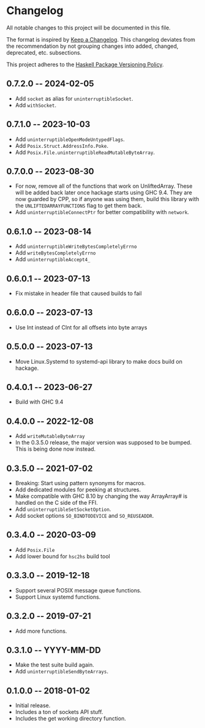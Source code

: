 # Changelog
All notable changes to this project will be documented in this file.

The format is inspired by [Keep a Changelog](http://keepachangelog.com/en/1.0.0/).
This changelog deviates from the recommendation by not grouping changes into
added, changed, deprecated, etc. subsections.

This project adheres to the [Haskell Package Versioning Policy](https://pvp.haskell.org/).

## 0.7.2.0 -- 2024-02-05

- Add `socket` as alias for `uninterruptibleSocket`.
- Add `withSocket`.

## 0.7.1.0 -- 2023-10-03

- Add `uninterruptibleOpenModeUntypedFlags`.
- Add `Posix.Struct.AddressInfo.Poke`.
- Add `Posix.File.uninterruptibleReadMutableByteArray`.

## 0.7.0.0 -- 2023-08-30

- For now, remove all of the functions that work on UnliftedArray. These
  will be added back later once hackage starts using GHC 9.4. They are
  now guarded by CPP, so if anyone was using them, build this library
  with the `UNLIFTEDARRAYFUNCTIONS` flag to get them back.
- Add `uninterruptibleConnectPtr` for better compatibility with `network`.

## 0.6.1.0 -- 2023-08-14

- Add `uninterruptibleWriteBytesCompletelyErrno`
- Add `writeBytesCompletelyErrno`
- Add `uninterruptibleAccept4_`

## 0.6.0.1 -- 2023-07-13

- Fix mistake in header file that caused builds to fail

## 0.6.0.0 -- 2023-07-13

- Use Int instead of CInt for all offsets into byte arrays

## 0.5.0.0 -- 2023-07-13

- Move Linux.Systemd to systemd-api library to make docs build on hackage.

## 0.4.0.1 -- 2023-06-27

- Build with GHC 9.4

## 0.4.0.0 -- 2022-12-08

- Add `writeMutableByteArray`
- In the 0.3.5.0 release, the major version was supposed to be bumped.
  This is being done now instead.

## 0.3.5.0 -- 2021-07-02

- Breaking: Start using pattern synonyms for macros.
- Add dedicated modules for peeking at structures.
- Make compatible with GHC 8.10 by changing the way ArrayArray# is handled
  on the C side of the FFI.
- Add `uninterruptibleSetSocketOption`.
- Add socket options `SO_BINDTODEVICE` and `SO_REUSEADDR`.

## 0.3.4.0 -- 2020-03-09

- Add `Posix.File`
- Add lower bound for `hsc2hs` build tool

## 0.3.3.0 -- 2019-12-18

- Support several POSIX message queue functions.
- Support Linux systemd functions.

## 0.3.2.0 -- 2019-07-21

- Add more functions.

## 0.3.1.0 -- YYYY-MM-DD

- Make the test suite build again.
- Add `uninterruptibleSendByteArrays`.

## 0.1.0.0 -- 2018-01-02
- Initial release.
- Includes a ton of sockets API stuff.
- Includes the get working directory function.
